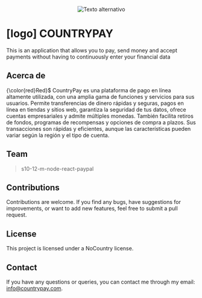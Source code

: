 <p align="center">
  <img src="https://uploads-ssl.webflow.com/62cc216ce23f79c10bc88169/639897fbe9bf535ede0383bd_Branding%20NC_Mesa%20de%20trabajo%201%203.png" alt="Texto alternativo">
</p>


# [logo]  COUNTRYPAY
This is an application that allows you to pay, send money and accept payments without having to continuously enter your financial data

## Acerca de


 {\color{red}Red}$ CountryPay es una plataforma de pago en línea altamente utilizada, con una amplia gama de funciones y servicios para sus usuarios. Permite  transferencias de dinero rápidas y seguras, pagos en línea en tiendas y sitios web, garantiza la seguridad de tus datos, ofrece cuentas empresariales y admite múltiples monedas. También facilita retiros de fondos, programas de recompensas y opciones de compra a plazos. Sus transacciones son rápidas y eficientes, aunque las características pueden variar según la región y el tipo de cuenta.

## Team
>s10-12-m-node-react-paypal

<!-- ## Members -->


<!-- ## Application Features -->


## Contributions
Contributions are welcome. If you find any bugs, have suggestions for improvements, or want to add new features, feel free to submit a   pull request.

## License
This project is licensed under a NoCountry license.

## Contact
If you have any questions or queries, you can contact me through my email: info@countrypay.com.